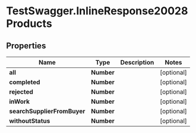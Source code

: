 # TestSwagger.InlineResponse20028Products

## Properties

Name | Type | Description | Notes
------------ | ------------- | ------------- | -------------
**all** | **Number** |  | [optional] 
**completed** | **Number** |  | [optional] 
**rejected** | **Number** |  | [optional] 
**inWork** | **Number** |  | [optional] 
**searchSupplierFromBuyer** | **Number** |  | [optional] 
**withoutStatus** | **Number** |  | [optional] 


